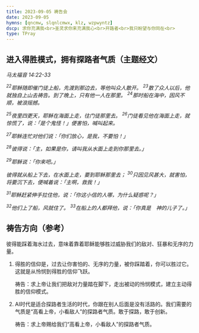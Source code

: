 ```yaml
---
title: 2023-09-05 祷告会
date: 2023-09-05
hymns: [qncmw, slqnlcmwx, klz, wzpwyntz]
dscp: 求你充满我<br>圣灵求你来充满我心<br>开路者<br>我只盼望与你同在<br>
type: TPray
---
```


## 进入得胜模式，拥有探路者气质（主题经文）

*马太福音 14:22-33*

*<sup>22</sup>耶稣随即催门徒上船，先渡到那边去，等他叫众人散开。 <sup>23</sup>散了众人以后，他就独自上山去祷告。到了晚上，只有他一人在那里。 <sup>24</sup>那时船在海中，因风不顺，被浪摇撼。* 

*<sup>25</sup>夜里四更天，耶稣在海面上走，往门徒那里去。 <sup>26</sup>门徒看见他在海面上走，就惊慌了，说：「是个鬼怪！」便害怕，喊叫起来。* 

*<sup>27</sup>耶稣连忙对他们说：「你们放心，是我，不要怕！」* 

*<sup>28</sup>彼得说：「主，如果是你，请叫我从水面上走到你那里去。」* 

*<sup>29</sup>耶稣说：「你来吧。」*

*彼得就从船上下去，在水面上走，要到耶稣那里去； <sup>30</sup>只因见风甚大，就害怕，将要沉下去，便喊着说：「主啊，救我！」* 

*<sup>31</sup>耶稣赶紧伸手拉住他，说：「你这小信的人哪，为什么疑惑呢？」* 

*<sup>32</sup>他们上了船，风就住了。 <sup>33</sup>在船上的人都拜他，说：「你真是　神的儿子了。」*

## 祷告方向（参考）

彼得能踩着海水过去，意味着靠着耶稣能够胜过威胁我们的敌对、狂暴和无序的力量。

1. 得胜的信仰是，过去让你害怕的、无序的力量，被你踩踏着，你可以胜过它。这就是从怜悯到得胜的信仰飞跃。

   祷告：求上帝让我们把敌对力量踏在脚下，走出被动的怜悯模式，建立主动得胜的信仰模式。

2. AI时代是适合探路者生活的时代，你跟在别人后面是没有活路的。我们需要的气质是“高看上帝，小看敌人”的探路者气质。敢于探路，敢于创新。

   祷告：求上帝赐给我们“高看上帝，小看敌人”的探路者气质。

